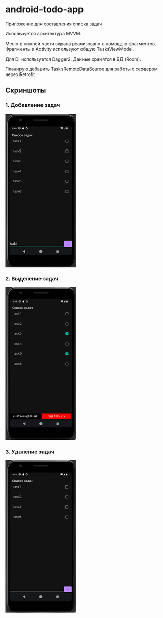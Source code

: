# android-todo-app

Приложение для составления списка задач

Используется архитектура MVVM.

Меню в нижней части экрана реализовано с помощью фрагментов.
Фрагменты и Activity используют общую TasksViewModel.

Для DI используется Dagger2.
Данные хранятся в БД (Room).

Планирую добавить TasksRemoteDataSource для работы с сервером через Retrofit

## Скриншоты
### 1. Добавление задач
<img src="screenshots/screen1.png" width="220"/>

### 2. Выделение задач
<img src="screenshots/screen2.png" width="220"/>

### 3. Удаление задач
<img src="screenshots/screen3.png" width="220"/>